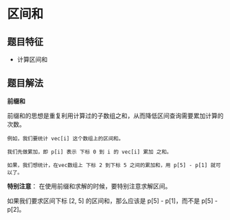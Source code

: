 # 区间和

## 题目特征

* 计算区间和

## 题目解法

**前缀和**

前缀和的思想是重复利用计算过的子数组之和，从而降低区间查询需要累加计算的次数。

```
例如，我们要统计 vec[i] 这个数组上的区间和。

我们先做累加，即 p[i] 表示 下标 0 到 i 的 vec[i] 累加 之和。

如果，我们想统计，在vec数组上 下标 2 到下标 5 之间的累加和，用 p[5] - p[1] 就可以了。
```

**特别注意**： 在使用前缀和求解的时候，要特别注意求解区间。

如果我们要求区间下标 [2, 5] 的区间和，那么应该是 p[5] - p[1]，而不是 p[5] - p[2]。